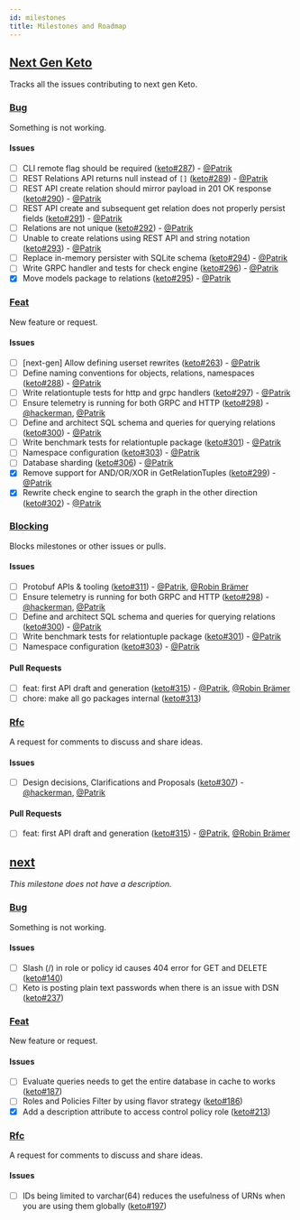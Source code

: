 ```yaml
---
id: milestones
title: Milestones and Roadmap
---
```


## [Next Gen Keto](https://github.com/ory/keto/milestone/3)

Tracks all the issues contributing to next gen Keto.

### [Bug](https://github.com/ory/keto/labels/bug)

Something is not working.

#### Issues

- [ ] CLI remote flag should be required ([keto#287](https://github.com/ory/keto/issues/287)) - [@Patrik](https://github.com/zepatrik)
- [ ] REST Relations API returns null instead of `[]` ([keto#289](https://github.com/ory/keto/issues/289)) - [@Patrik](https://github.com/zepatrik)
- [ ] REST API create relation should mirror payload in 201 OK response ([keto#290](https://github.com/ory/keto/issues/290)) - [@Patrik](https://github.com/zepatrik)
- [ ] REST API create and subsequent get relation does not properly persist fields ([keto#291](https://github.com/ory/keto/issues/291)) - [@Patrik](https://github.com/zepatrik)
- [ ] Relations are not unique ([keto#292](https://github.com/ory/keto/issues/292)) - [@Patrik](https://github.com/zepatrik)
- [ ] Unable to create relations using REST API and string notation ([keto#293](https://github.com/ory/keto/issues/293)) - [@Patrik](https://github.com/zepatrik)
- [ ] Replace in-memory persister with SQLite schema ([keto#294](https://github.com/ory/keto/issues/294)) - [@Patrik](https://github.com/zepatrik)
- [ ] Write GRPC handler and tests for check engine ([keto#296](https://github.com/ory/keto/issues/296)) - [@Patrik](https://github.com/zepatrik)
- [x] Move models package to relations ([keto#295](https://github.com/ory/keto/issues/295)) - [@Patrik](https://github.com/zepatrik)

### [Feat](https://github.com/ory/keto/labels/feat)

New feature or request.

#### Issues

- [ ] [next-gen] Allow defining userset rewrites ([keto#263](https://github.com/ory/keto/issues/263)) - [@Patrik](https://github.com/zepatrik)
- [ ] Define naming conventions for objects, relations, namespaces ([keto#288](https://github.com/ory/keto/issues/288)) - [@Patrik](https://github.com/zepatrik)
- [ ] Write relationtuple tests for http and grpc handlers ([keto#297](https://github.com/ory/keto/issues/297)) - [@Patrik](https://github.com/zepatrik)
- [ ] Ensure telemetry is running for both GRPC and HTTP ([keto#298](https://github.com/ory/keto/issues/298)) - [@hackerman](https://github.com/aeneasr), [@Patrik](https://github.com/zepatrik)
- [ ] Define and architect SQL schema and queries for querying relations ([keto#300](https://github.com/ory/keto/issues/300)) - [@Patrik](https://github.com/zepatrik)
- [ ] Write benchmark tests for relationtuple package ([keto#301](https://github.com/ory/keto/issues/301)) - [@Patrik](https://github.com/zepatrik)
- [ ] Namespace configuration ([keto#303](https://github.com/ory/keto/issues/303)) - [@Patrik](https://github.com/zepatrik)
- [ ] Database sharding ([keto#306](https://github.com/ory/keto/issues/306)) - [@Patrik](https://github.com/zepatrik)
- [x] Remove support for AND/OR/XOR in GetRelationTuples ([keto#299](https://github.com/ory/keto/issues/299)) - [@Patrik](https://github.com/zepatrik)
- [x] Rewrite check engine to search the graph in the other direction ([keto#302](https://github.com/ory/keto/issues/302)) - [@Patrik](https://github.com/zepatrik)

### [Blocking](https://github.com/ory/keto/labels/blocking)

Blocks milestones or other issues or pulls.

#### Issues

- [ ] Protobuf APIs & tooling ([keto#311](https://github.com/ory/keto/issues/311)) - [@Patrik](https://github.com/zepatrik), [@Robin Brämer](https://github.com/robinbraemer)
- [ ] Ensure telemetry is running for both GRPC and HTTP ([keto#298](https://github.com/ory/keto/issues/298)) - [@hackerman](https://github.com/aeneasr), [@Patrik](https://github.com/zepatrik)
- [ ] Define and architect SQL schema and queries for querying relations ([keto#300](https://github.com/ory/keto/issues/300)) - [@Patrik](https://github.com/zepatrik)
- [ ] Write benchmark tests for relationtuple package ([keto#301](https://github.com/ory/keto/issues/301)) - [@Patrik](https://github.com/zepatrik)
- [ ] Namespace configuration ([keto#303](https://github.com/ory/keto/issues/303)) - [@Patrik](https://github.com/zepatrik)

#### Pull Requests

- [ ] feat: first API draft and generation ([keto#315](https://github.com/ory/keto/pull/315)) - [@Patrik](https://github.com/zepatrik), [@Robin Brämer](https://github.com/robinbraemer)
- [ ] chore: make all go packages internal ([keto#313](https://github.com/ory/keto/pull/313))

### [Rfc](https://github.com/ory/keto/labels/rfc)

A request for comments to discuss and share ideas.

#### Issues

- [ ] Design decisions, Clarifications and Proposals ([keto#307](https://github.com/ory/keto/issues/307)) - [@hackerman](https://github.com/aeneasr), [@Patrik](https://github.com/zepatrik)

#### Pull Requests

- [ ] feat: first API draft and generation ([keto#315](https://github.com/ory/keto/pull/315)) - [@Patrik](https://github.com/zepatrik), [@Robin Brämer](https://github.com/robinbraemer)

## [next](https://github.com/ory/keto/milestone/2)

_This milestone does not have a description._

### [Bug](https://github.com/ory/keto/labels/bug)

Something is not working.

#### Issues

- [ ] Slash (/) in role or policy id causes 404 error for GET and DELETE ([keto#140](https://github.com/ory/keto/issues/140))
- [ ] Keto is posting plain text passwords when there is an issue with DSN ([keto#237](https://github.com/ory/keto/issues/237))

### [Feat](https://github.com/ory/keto/labels/feat)

New feature or request.

#### Issues

- [ ] Evaluate queries needs to get the entire database in cache to works ([keto#187](https://github.com/ory/keto/issues/187))
- [ ] Roles and Policies Filter by using flavor strategy ([keto#186](https://github.com/ory/keto/issues/186))
- [x] Add a description attribute to access control policy role ([keto#213](https://github.com/ory/keto/issues/213))

### [Rfc](https://github.com/ory/keto/labels/rfc)

A request for comments to discuss and share ideas.

#### Issues

- [ ] IDs being limited to varchar(64) reduces the usefulness of URNs when you are using them globally ([keto#197](https://github.com/ory/keto/issues/197))
